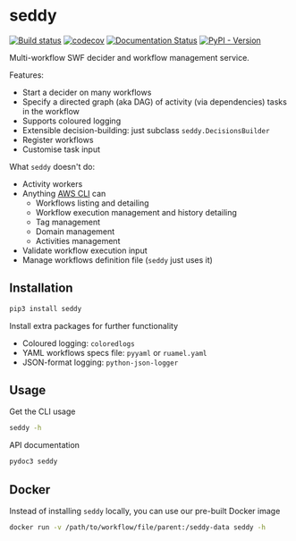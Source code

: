 # seddy
[![Build status](
https://github.com/EpicWink/seddy/workflows/test/badge.svg?branch=master)](
https://github.com/EpicWink/seddy/actions?query=branch%3Amaster+workflow%3Atest)
[![codecov](https://codecov.io/gh/EpicWink/seddy/branch/master/graph/badge.svg)](
https://codecov.io/gh/EpicWink/seddy)
[![Documentation Status](https://readthedocs.org/projects/seddy/badge/?version=latest)](
https://seddy.readthedocs.io/en/latest/?badge=latest)
[![PyPI - Version](https://img.shields.io/pypi/v/seddy?logo=pypi)](
https://pypi.org/project/seddy/)

Multi-workflow SWF decider and workflow management service.

Features:
* Start a decider on many workflows
* Specify a directed graph (aka DAG) of activity (via dependencies) tasks in the
  workflow
* Supports coloured logging
* Extensible decision-building: just subclass `seddy.DecisionsBuilder`
* Register workflows
* Customise task input

What `seddy` doesn't do:
* Activity workers
* Anything [AWS CLI](https://aws.amazon.com/cli/) can
  * Workflows listing and detailing
  * Workflow execution management and history detailing
  * Tag management
  * Domain management
  * Activities management
* Validate workflow execution input
* Manage workflows definition file (`seddy` just uses it)

## Installation
```bash
pip3 install seddy
```

Install extra packages for further functionality
* Coloured logging: ``coloredlogs``
* YAML workflows specs file: ``pyyaml`` or ``ruamel.yaml``
* JSON-format logging: ``python-json-logger``

## Usage
Get the CLI usage
```bash
seddy -h
```

API documentation
```bash
pydoc3 seddy
```

## Docker
Instead of installing `seddy` locally, you can use our pre-built Docker image
```bash
docker run -v /path/to/workflow/file/parent:/seddy-data seddy -h
```
